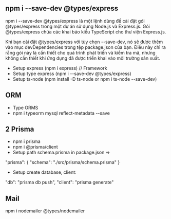 ## npm i --save-dev @types/express

npm i --save-dev @types/express là một lệnh dùng để cài đặt gói @types/express trong một dự án sử dụng Node.js và Express.js. Gói @types/express chứa các khai báo kiểu TypeScript cho thư viện Express.js.

Khi bạn cài đặt @types/express với tùy chọn --save-dev, nó sẽ được thêm vào mục devDependencies trong tệp package.json của bạn. Điều này chỉ ra rằng gói này là cần thiết cho quá trình phát triển và kiểm tra mã, nhưng không cần thiết khi ứng dụng đã được triển khai vào môi trường sản xuất.

- Setup express (npm i express) // Framework
- Setup type express (npm i --save-dev @types/express)
- Setup ts-node (npm install -D ts-node or npm i ts-node --save-dev)

## ORM

- Type ORMS
- npm i typeorm mysql reflect-metadata --save

## 2 Prisma

- npm i prisma
- npm i @prisma/client
- Setup path schema.prisma in package.json =>

"prisma": {
"schema": "./src/prisma/schema.prisma"
}

- Setup create database, client:

"db": "prisma db push",
"client": "prisma generate"

## Mail

npm i nodemailer @types/nodemailer
